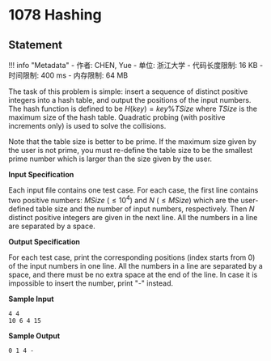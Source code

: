 
# 1078 Hashing

## Statement

!!! info "Metadata"
    - 作者: CHEN, Yue
    - 单位: 浙江大学
    - 代码长度限制: 16 KB
    - 时间限制: 400 ms
    - 内存限制: 64 MB

The task of this problem is simple: insert a sequence of distinct positive integers into a hash table, and output the positions of the input numbers.  The hash function is defined to be $H(key) = key \% TSize$ where $TSize$ is the maximum size of the hash table.  Quadratic probing (with positive increments only) is used to solve the collisions.

Note that the table size is better to be prime.  If the maximum size given by the user is not prime, you must re-define the table size to be the smallest prime number which is larger than the size given by the user.

**Input Specification**

Each input file contains one test case.  For each case, the first line contains two positive numbers: $MSize$ ($\le 10^4$) and $N$ ($\le MSize$) which are the user-defined table size and the number of input numbers, respectively.  Then $N$ distinct positive integers are given in the next line.  All the numbers in a line are separated by a space.

**Output Specification**

For each test case, print the corresponding positions (index starts from 0) of the input numbers in one line.  All the numbers in a line are separated by a space, and there must be no extra space at the end of the line.  In case it is impossible to insert the number, print "-" instead.

**Sample Input**
```plaintext
4 4
10 6 4 15
```

**Sample Output**
```plaintext
0 1 4 -
```
